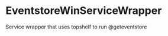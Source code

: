 EventstoreWinServiceWrapper
===========================

Service wrapper that uses topshelf to run @geteventstore
